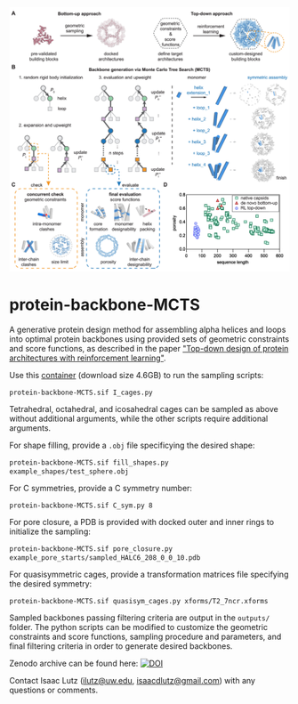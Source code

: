 ![header](fig1.jpg)

# protein-backbone-MCTS
A generative protein design method for assembling alpha helices and loops into optimal protein backbones using provided sets of geometric constraints and score functions, as described in the paper ["Top-down design of protein architectures with reinforcement learning"](https://www.biorxiv.org/content/10.1101/2022.09.25.509419v1).

Use this [container](https://files.ipd.uw.edu/pub/protein-backbone-MCTS/protein-backbone-MCTS.sif) (download size 4.6GB) to run the sampling scripts:
```
protein-backbone-MCTS.sif I_cages.py
```
Tetrahedral, octahedral, and icosahedral cages can be sampled as above without additional arguments, while the other scripts require additional arguments.

For shape filling, provide a `.obj` file specificying the desired shape:
```
protein-backbone-MCTS.sif fill_shapes.py example_shapes/test_sphere.obj
```
For C symmetries, provide a C symmetry number:
```
protein-backbone-MCTS.sif C_sym.py 8
```
For pore closure, a PDB is provided with docked outer and inner rings to initialize the sampling:
```
protein-backbone-MCTS.sif pore_closure.py example_pore_starts/sampled_HALC6_208_0_0_10.pdb
```
For quasisymmetric cages, provide a transformation matrices file specifying the desired symmetry:
```
protein-backbone-MCTS.sif quasisym_cages.py xforms/T2_7ncr.xforms
```

Sampled backbones passing filtering criteria are output in the `outputs/` folder. The python scripts can be modified to customize the geometric constraints and score functions, sampling procedure and parameters, and final filtering criteria in order to generate desired backbones.

Zenodo archive can be found here: [![DOI](https://zenodo.org/badge/526764585.svg)](https://zenodo.org/badge/latestdoi/526764585)

Contact Isaac Lutz (ilutz@uw.edu, isaacdlutz@gmail.com) with any questions or comments.
